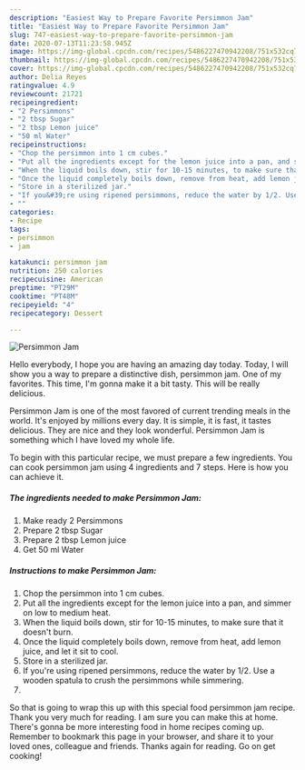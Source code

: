 ```yaml
---
description: "Easiest Way to Prepare Favorite Persimmon Jam"
title: "Easiest Way to Prepare Favorite Persimmon Jam"
slug: 747-easiest-way-to-prepare-favorite-persimmon-jam
date: 2020-07-13T11:23:58.945Z
image: https://img-global.cpcdn.com/recipes/5486227470942208/751x532cq70/persimmon-jam-recipe-main-photo.jpg
thumbnail: https://img-global.cpcdn.com/recipes/5486227470942208/751x532cq70/persimmon-jam-recipe-main-photo.jpg
cover: https://img-global.cpcdn.com/recipes/5486227470942208/751x532cq70/persimmon-jam-recipe-main-photo.jpg
author: Delia Reyes
ratingvalue: 4.9
reviewcount: 21721
recipeingredient:
- "2 Persimmons"
- "2 tbsp Sugar"
- "2 tbsp Lemon juice"
- "50 ml Water"
recipeinstructions:
- "Chop the persimmon into 1 cm cubes."
- "Put all the ingredients except for the lemon juice into a pan, and simmer on low to medium heat."
- "When the liquid boils down, stir for 10-15 minutes, to make sure that it doesn&#39;t burn."
- "Once the liquid completely boils down, remove from heat, add lemon juice, and let it sit to cool."
- "Store in a sterilized jar."
- "If you&#39;re using ripened persimmons, reduce the water by 1/2. Use a wooden spatula to crush the persimmons while simmering."
- ""
categories:
- Recipe
tags:
- persimmon
- jam

katakunci: persimmon jam 
nutrition: 250 calories
recipecuisine: American
preptime: "PT29M"
cooktime: "PT48M"
recipeyield: "4"
recipecategory: Dessert

---
```



![Persimmon Jam](https://img-global.cpcdn.com/recipes/5486227470942208/751x532cq70/persimmon-jam-recipe-main-photo.jpg)

Hello everybody, I hope you are having an amazing day today. Today, I will show you a way to prepare a distinctive dish, persimmon jam. One of my favorites. This time, I'm gonna make it a bit tasty. This will be really delicious.



Persimmon Jam is one of the most favored of current trending meals in the world. It's enjoyed by millions every day. It is simple, it is fast, it tastes delicious. They are nice and they look wonderful. Persimmon Jam is something which I have loved my whole life.


To begin with this particular recipe, we must prepare a few ingredients. You can cook persimmon jam using 4 ingredients and 7 steps. Here is how you can achieve it.

<!--inarticleads1-->

##### The ingredients needed to make Persimmon Jam:

1. Make ready 2 Persimmons
1. Prepare 2 tbsp Sugar
1. Prepare 2 tbsp Lemon juice
1. Get 50 ml Water




<!--inarticleads2-->

##### Instructions to make Persimmon Jam:

1. Chop the persimmon into 1 cm cubes.
1. Put all the ingredients except for the lemon juice into a pan, and simmer on low to medium heat.
1. When the liquid boils down, stir for 10-15 minutes, to make sure that it doesn&#39;t burn.
1. Once the liquid completely boils down, remove from heat, add lemon juice, and let it sit to cool.
1. Store in a sterilized jar.
1. If you&#39;re using ripened persimmons, reduce the water by 1/2. Use a wooden spatula to crush the persimmons while simmering.
1. 




So that is going to wrap this up with this special food persimmon jam recipe. Thank you very much for reading. I am sure you can make this at home. There's gonna be more interesting food in home recipes coming up. Remember to bookmark this page in your browser, and share it to your loved ones, colleague and friends. Thanks again for reading. Go on get cooking!
